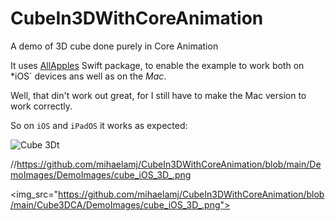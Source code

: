 # CubeIn3DWithCoreAnimation

A demo of 3D cube done purely in Core Animation

It uses  [AllApples](https://github.com/mihaelamj/allapples) Swift package, to enable the example to work both on *iOS` devices ans well as on the *Mac*.

Well, that din't work out great, for I still have to make the Mac version to work correctly.

So on `iOS` and `iPadOS` it works as expected:

![Cube 3Dt](../main/DemoImages/cube_iOS_3D_.png)

//https://github.com/mihaelamj/CubeIn3DWithCoreAnimation/blob/main/DemoImages/DemoImages/cube_iOS_3D_.png

<img_src="https://github.com/mihaelamj/CubeIn3DWithCoreAnimation/blob/main/Cube3DCA/DemoImages/cube_iOS_3D_.png">
